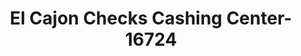 ---
f_zip-code: 91978
f_state-code: CA
title: El Cajon Checks Cashing Center-16724
f_phone: 619-631-0656
f_city-only: Spring Valley
f_address: 3314 San Carlos Drive Spring Valley
f_location-unique-id: '16724'
slug: el-cajon-checks-cashing-center-16724
updated-on: '2024-05-30T13:46:58.046Z'
created-on: '2024-05-30T13:36:59.803Z'
published-on: '2024-05-30T13:54:32.469Z'
f_city-state: cms/city/spring-valley-ca.md
f_company: cms/company/el-cajon-checks-cashing-center.md
f_state: cms/state/california.md
layout: '[payday-loan].html'
tags: payday-loan
---